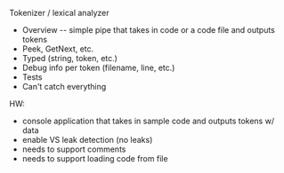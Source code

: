 Tokenizer / lexical analyzer

 * Overview -- simple pipe that takes in code or a code file and outputs tokens
 * Peek, GetNext, etc.
 * Typed (string, token, etc.)
 * Debug info per token (filename, line, etc.)
 * Tests
 * Can't catch everything

HW: 
 * console application that takes in sample code and outputs tokens w/ data
 * enable VS leak detection (no leaks)
 * needs to support comments
 * needs to support loading code from file